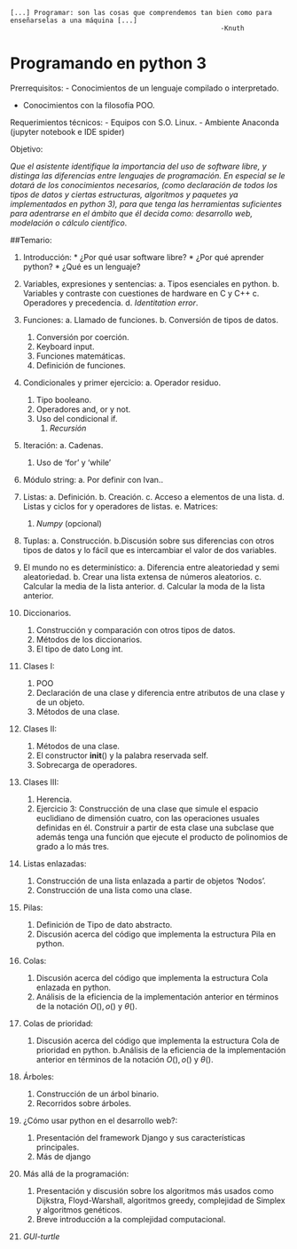 
    [...] Programar: son las cosas que comprendemos tan bien como para enseñarselas a una máquina [...]
                                                         -Knuth
                                                         

Programando en python 3
=======================

Prerrequisitos: - Conocimientos de un lenguaje compilado o interpretado.
- Conocimientos con la filosofía POO.

Requerimientos técnicos: - Equipos con S.O. Linux. - Ambiente Anaconda
(jupyter notebook e IDE spider)

Objetivo:

*Que el asistente identifique la importancia del uso de software libre,
y distinga las diferencias entre lenguajes de programación. En especial
se le dotará de los conocimientos necesarios, (como declaración de todos
los tipos de datos y ciertas estructuras, algoritmos y paquetes ya
implementados en python 3), para que tenga las herramientas suficientes
para adentrarse en el ámbito que él decida como: desarrollo web,
modelación o cálculo científico*.

\#\#Temario:

1.  Introducción: \* ¿Por qué usar software libre? \* ¿Por qué aprender
    python? \* ¿Qué es un lenguaje?

2.  Variables, expresiones y sentencias: a. Tipos esenciales en
    python. b. Variables y contraste con cuestiones de hardware en C y
    C++ c. Operadores y precedencia. d. *Identitation error*.

3.  Funciones: a. Llamado de funciones. b. Conversión de tipos de datos.
    1.  Conversión por coerción.
    2.  Keyboard input.
    3.  Funciones matemáticas.
    4.  Definición de funciones.
4.  Condicionales y primer ejercicio: a. Operador residuo.
    1.  Tipo booleano.
    2.  Operadores and, or y not.
    3.  Uso del condicional if.
        1.  *Recursión*
5.  Iteración: a. Cadenas.
    1.  Uso de ‘for’ y ‘while’
6.  Módulo string: a. Por definir con Ivan..

7.  Listas: a. Definición. b. Creación. c. Acceso a elementos de una
    lista. d. Listas y ciclos for y operadores de listas. e. Matrices:
    1.  *Numpy* (opcional)
8.  Tuplas: a. Construcción. b.Discusión sobre sus diferencias con otros
    tipos de datos y lo fácil que es intercambiar el valor de dos
    variables.

9.  El mundo no es determinístico: a. Diferencia entre aleatoriedad y
    semi aleatoriedad. b. Crear una lista extensa de números
    aleatorios. c. Calcular la media de la lista anterior. d. Calcular
    la moda de la lista anterior.

10. Diccionarios.
    1.  Construcción y comparación con otros tipos de datos.
    2.  Métodos de los diccionarios.
    3.  El tipo de dato Long int.
11. Clases I:
    1.  POO
    2.  Declaración de una clase y diferencia entre atributos de una
        clase y de un objeto.
    3.  Métodos de una clase.
12. Clases II:
    1.  Métodos de una clase.
    2.  El constructor **init**() y la palabra reservada self.
    3.  Sobrecarga de operadores.
13. Clases III:
    1.  Herencia.
    2.  Ejercicio 3: Construcción de una clase que simule el espacio
        euclidiano de dimensión cuatro, con las operaciones usuales
        definidas en él. Construir a partir de esta clase una subclase
        que además tenga una función que ejecute el producto de
        polinomios de grado a lo más tres.
14. Listas enlazadas:
    1.  Construcción de una lista enlazada a partir de objetos ‘Nodos’.
    2.  Construcción de una lista como una clase.
15. Pilas:
    1.  Definición de Tipo de dato abstracto.
    2.  Discusión acerca del código que implementa la estructura Pila en
        python.
16. Colas:
    1.  Discusión acerca del código que implementa la estructura Cola
        enlazada en python.
    2.  Análisis de la eficiencia de la implementación anterior en
        términos de la notación *O*(), *o*() y *θ*().
17. Colas de prioridad:
    1.  Discusión acerca del código que implementa la estructura Cola de
        prioridad en python. b.Análisis de la eficiencia de la
        implementación anterior en términos de la notación *O*(), *o*()
        y *θ*().
18. Árboles:
    1.  Construcción de un árbol binario.
    2.  Recorridos sobre árboles.
19. ¿Cómo usar python en el desarrollo web?:
    1.  Presentación del framework Django y sus características
        principales.
    2.  Más de django
20. Más allá de la programación:
    1.  Presentación y discusión sobre los algoritmos más usados como
        Dijkstra, Floyd-Warshall, algoritmos greedy, complejidad de
        Simplex y algoritmos genéticos.
    2.  Breve introducción a la complejidad computacional.
21. *GUI-turtle*
